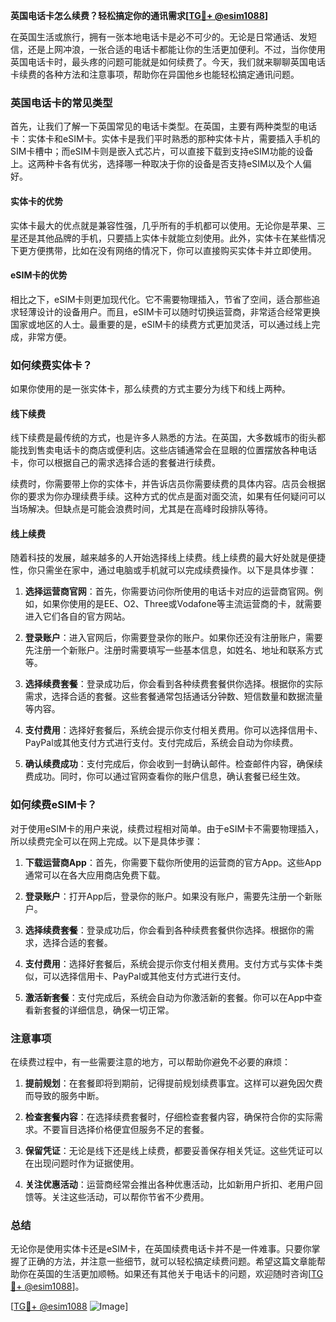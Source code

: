 **英国电话卡怎么续费？轻松搞定你的通讯需求[[TG💪+ @esim1088](https://t.me/s/esim1088)]**

在英国生活或旅行，拥有一张本地电话卡是必不可少的。无论是日常通话、发短信，还是上网冲浪，一张合适的电话卡都能让你的生活更加便利。不过，当你使用英国电话卡时，最头疼的问题可能就是如何续费了。今天，我们就来聊聊英国电话卡续费的各种方法和注意事项，帮助你在异国他乡也能轻松搞定通讯问题。

### 英国电话卡的常见类型

首先，让我们了解一下英国常见的电话卡类型。在英国，主要有两种类型的电话卡：实体卡和eSIM卡。实体卡是我们平时熟悉的那种实体卡片，需要插入手机的SIM卡槽中；而eSIM卡则是嵌入式芯片，可以直接下载到支持eSIM功能的设备上。这两种卡各有优劣，选择哪一种取决于你的设备是否支持eSIM以及个人偏好。

#### 实体卡的优势

实体卡最大的优点就是兼容性强，几乎所有的手机都可以使用。无论你是苹果、三星还是其他品牌的手机，只要插上实体卡就能立刻使用。此外，实体卡在某些情况下更方便携带，比如在没有网络的情况下，你可以直接购买实体卡并立即使用。

#### eSIM卡的优势

相比之下，eSIM卡则更加现代化。它不需要物理插入，节省了空间，适合那些追求轻薄设计的设备用户。而且，eSIM卡可以随时切换运营商，非常适合经常更换国家或地区的人士。最重要的是，eSIM卡的续费方式更加灵活，可以通过线上完成，非常方便。

### 如何续费实体卡？

如果你使用的是一张实体卡，那么续费的方式主要分为线下和线上两种。

#### 线下续费

线下续费是最传统的方式，也是许多人熟悉的方法。在英国，大多数城市的街头都能找到售卖电话卡的商店或便利店。这些店铺通常会在显眼的位置摆放各种电话卡，你可以根据自己的需求选择合适的套餐进行续费。

续费时，你需要带上你的实体卡，并告诉店员你需要续费的具体内容。店员会根据你的要求为你办理续费手续。这种方式的优点是面对面交流，如果有任何疑问可以当场解决。但缺点是可能会浪费时间，尤其是在高峰时段排队等待。

#### 线上续费

随着科技的发展，越来越多的人开始选择线上续费。线上续费的最大好处就是便捷性，你只需坐在家中，通过电脑或手机就可以完成续费操作。以下是具体步骤：

1. **选择运营商官网**：首先，你需要访问你所使用的电话卡对应的运营商官网。例如，如果你使用的是EE、O2、Three或Vodafone等主流运营商的卡，就需要进入它们各自的官方网站。

2. **登录账户**：进入官网后，你需要登录你的账户。如果你还没有注册账户，需要先注册一个新账户。注册时需要填写一些基本信息，如姓名、地址和联系方式等。

3. **选择续费套餐**：登录成功后，你会看到各种续费套餐供你选择。根据你的实际需求，选择合适的套餐。这些套餐通常包括通话分钟数、短信数量和数据流量等内容。

4. **支付费用**：选择好套餐后，系统会提示你支付相关费用。你可以选择信用卡、PayPal或其他支付方式进行支付。支付完成后，系统会自动为你续费。

5. **确认续费成功**：支付完成后，你会收到一封确认邮件。检查邮件内容，确保续费成功。同时，你可以通过官网查看你的账户信息，确认套餐已经生效。

### 如何续费eSIM卡？

对于使用eSIM卡的用户来说，续费过程相对简单。由于eSIM卡不需要物理插入，所以续费完全可以在网上完成。以下是具体步骤：

1. **下载运营商App**：首先，你需要下载你所使用的运营商的官方App。这些App通常可以在各大应用商店免费下载。

2. **登录账户**：打开App后，登录你的账户。如果没有账户，需要先注册一个新账户。

3. **选择续费套餐**：登录成功后，你会看到各种续费套餐供你选择。根据你的需求，选择合适的套餐。

4. **支付费用**：选择好套餐后，系统会提示你支付相关费用。支付方式与实体卡类似，可以选择信用卡、PayPal或其他支付方式进行支付。

5. **激活新套餐**：支付完成后，系统会自动为你激活新的套餐。你可以在App中查看新套餐的详细信息，确保一切正常。

### 注意事项

在续费过程中，有一些需要注意的地方，可以帮助你避免不必要的麻烦：

1. **提前规划**：在套餐即将到期前，记得提前规划续费事宜。这样可以避免因欠费而导致的服务中断。

2. **检查套餐内容**：在选择续费套餐时，仔细检查套餐内容，确保符合你的实际需求。不要盲目选择价格便宜但服务不足的套餐。

3. **保留凭证**：无论是线下还是线上续费，都要妥善保存相关凭证。这些凭证可以在出现问题时作为证据使用。

4. **关注优惠活动**：运营商经常会推出各种优惠活动，比如新用户折扣、老用户回馈等。关注这些活动，可以帮你节省不少费用。

### 总结

无论你是使用实体卡还是eSIM卡，在英国续费电话卡并不是一件难事。只要你掌握了正确的方法，并注意一些细节，就可以轻松搞定续费问题。希望这篇文章能帮助你在英国的生活更加顺畅。如果还有其他关于电话卡的问题，欢迎随时咨询[[TG💪+ @esim1088](https://t.me/s/esim1088)]。

[[TG💪+ @esim1088](https://t.me/s/esim1088) ![Image](https://i.postimg.cc/4NQfJmqS/Snipaste-2025-05-13-00-14-12.png)]